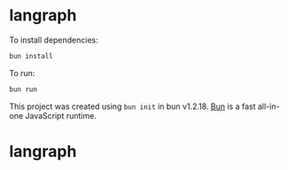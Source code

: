 # langraph

To install dependencies:

```bash
bun install
```

To run:

```bash
bun run
```

This project was created using `bun init` in bun v1.2.18. [Bun](https://bun.sh) is a fast all-in-one JavaScript runtime.

# langraph
